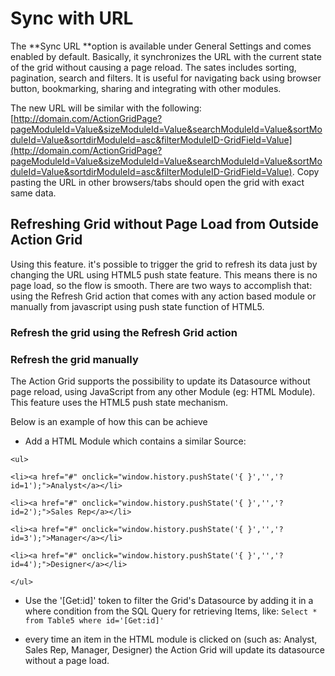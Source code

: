 # Sync with URL

The **Sync URL **option is available under General Settings and comes enabled by default. Basically, it synchronizes the URL with the current state of the grid without causing a page reload. The sates includes sorting, pagination, search and filters. It is useful for navigating back using browser button, bookmarking, sharing and integrating with other modules.

The new URL will be similar with the following: [http://domain.com/ActionGridPage?pageModuleId=Value&sizeModuleId=Value&searchModuleId=Value&sortModuleId=Value&sortdirModuleId=asc&filterModuleID-GridField=Value](http://domain.com/ActionGridPage?pageModuleId=Value&sizeModuleId=Value&searchModuleId=Value&sortModuleId=Value&sortdirModuleId=asc&filterModuleID-GridField=Value). Copy pasting the URL in other browsers/tabs should open the grid with exact same data.

## Refreshing Grid without Page Load from Outside Action Grid

Using this feature. it's possible to trigger the grid to refresh its data just by changing the URL using HTML5 push state feature. This means there is no page load, so the flow is smooth. There are two ways to accomplish that: using the Refresh Grid action that comes with any action based module or manually from javascript using push state function of HTML5.

### Refresh the grid using the Refresh Grid action

### Refresh the grid manually

The Action Grid supports the possibility to update its Datasource without page reload, using JavaScript from any other Module \(eg: HTML Module\). This feature uses the HTML5 push state mechanism.

Below is an example of how this can be achieve

* Add a HTML Module which contains a similar Source: 

`<ul>`

`<li><a href="#" onclick="window.history.pushState('{ }','','?id=1');">Analyst</a></li>`

`<li><a href="#" onclick="window.history.pushState('{ }','','?id=2');">Sales Rep</a></li>`

`<li><a href="#" onclick="window.history.pushState('{ }','','?id=3');">Manager</a></li>`

`<li><a href="#" onclick="window.history.pushState('{ }','','?id=4');">Designer</a></li>`

`</ul>`

* Use the '\[Get:id\]' token to filter the Grid's Datasource by adding it in a where condition from the SQL Query for retrieving Items, like: `Select * from Table5 where id='[Get:id]'`

* every time an item in the HTML module is clicked on \(such as: Analyst, Sales Rep, Manager, Designer\) the Action Grid will update its datasource without a page load.



